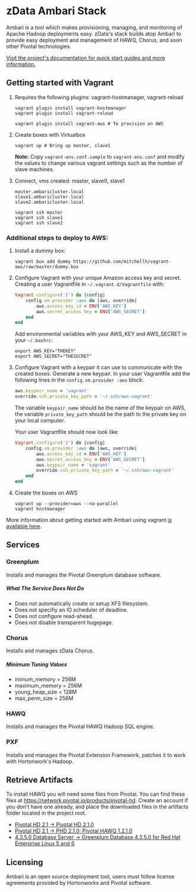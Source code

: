zData Ambari Stack
==================
Ambari is a tool which makes provisioning, managing, and monitoring of Apache Hadoop deployments easy.  zData's stack builds atop Ambari to provide easy deployment and management of HAWQ, Chorus, and soon other Pivotal technologies.

[Visit the project's documentation for quick start guides and more information.](http://zdata-inc.github.io/ambari-stack)


Getting started with Vagrant
----------------------------

1. Requires the following plugins: vagrant-hostmanager, vagrant-reload

    ```shell
    vagrant plugin install vagrant-hostmanager
    vagrant plugin install vagrant-reload

    vagrant plugin install vagrant-aws # To provision on AWS
    ```

2. Create boxes with Virtualbox

    ```shell
    vagrant up # Bring up master, slave1
    ```

    __Note:__ Copy `vagrant-env.conf.sample` to `vagrant-env.conf` and modify the values to change various vagrant settings such as the number of slave machines.

3. Connect, vms created: master, slave0, slave1

    ```
    master.ambaricluster.local
    slave1.ambaricluster.local
    slave2.ambaricluster.local

    vagrant ssh master
    vagrant ssh slave1
    vagrant ssh slave2
    ```

### Additional steps to deploy to AWS:

1. Install a dummy box:

    ```shell
    vagrant box add dummy https://github.com/mitchellh/vagrant-aws/raw/master/dummy.box
    ```

2. Configure Vagrant with your unique Amazon access key and secret.
    Creating a user Vagrantfile in `~/.vagrant.d/Vagrantfile` with:

    ```ruby
    Vagrant.configure('2') do |config|
        config.vm.provider :aws do |aws, override|
            aws.access_key_id = ENV['AWS_KEY']
            aws.secret_access_key = ENV['AWS_SECRET']
        end
    end
    ```

    Add environmental variables with your AWS_KEY and AWS_SECRET in your `~/.bashrc`:

    ```shell
    export AWS_KEY="THEKEY"
    export AWS_SECRET="THESECRET"
    ```

3. Configure Vagrant with a keypair it can use to communicate with the created boxes.
    Generate a new keypair.  In your user Vagrantfile add the following lines in the `config.vm.provider :aws` block:

    ```ruby
    aws.keypair_name = 'vagrant'
    override.ssh.private_key_path = '~/.ssh/aws-vagrant'
    ```

    The variable `keypair_name` should be the name of the keypair on AWS, the variable `private_key_path` should be the path to the private key on your local computer.

    Your user Vagrantfile should now look like:

    ```ruby
    Vagrant.configure('2') do |config|
        config.vm.provider :aws do |aws, override|
            aws.access_key_id = ENV['AWS_KEY']
            aws.secret_access_key = ENV['AWS_SECRET']
            aws.keypair_name = 'vagrant'
            override.ssh.private_key_path = '~/.ssh/aws-vagrant'
        end
    end
    ```

4. Create the boxes on AWS

    ```shell
    vagrant up --provider=aws --no-parallel
    vagrant hostmanager
    ```

More information about getting started with Ambari using vagrant [is available here](http://zdata-inc.github.io/ambari-stack/getting-setup/with-vagrant.html).


Services
--------

### Greenplum
Installs and manages the Pivotal Greenplum database software.

##### What The Service Does Not Do
 - Does not automatically create or setup XFS filesystem.
 - Does not specifiy an IO scheduler of deadline.
 - Does not configure read-ahead.
 - Does not disable transparent hugepage.

### Chorus
Installs and manages zData Chorus.

##### Minimum Tuning Values

 * inimum_memory = 256M
 * maximum_memory = 256M
 * young_heap_size = 128M
 * max_perm_size = 256M

### HAWQ
Installs and manages the Pivotal HAWQ Hadoop SQL engine.

### PXF
Installs and manages the Pivotal Extension Framework, patches it to work with Hortonwork's Hadoop.


Retrieve Artifacts
------------------

To install HAWQ you will need some files from Pivotal.
You can find these files at https://network.pivotal.io/products/pivotal-hd.  Create an account if you don't have one already, and place the downloaded files in the artifacts folder located in the project root.

 - [Pivotal HD 2.1 -> Pivotal HD 2.1.0](https://network.pivotal.io/products/pivotal-hd#/releases/2-1)
 - [Pivotal HD 2.1 -> PHD 2.1.0: Pivotal HAWQ 1.2.1.0](https://network.pivotal.io/products/pivotal-hd#/releases/2-1)
 - [4.3.5.0 Database Server -> Greenplum Database 4.3.5.0 for Red Hat Enterprise Linux 5 and 6](https://network.pivotal.io/products/pivotal-gpdb)

Licensing
---------
Ambari is an open source deployment tool, users must follow license agreements provided by Hortonworks and Pivotal software.
